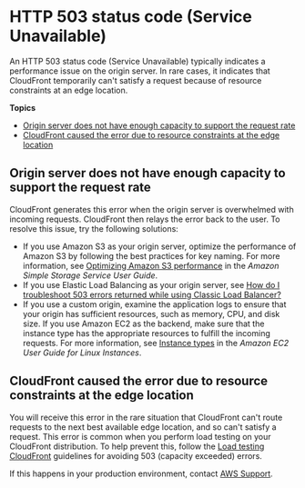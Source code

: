 # HTTP 503 status code \(Service Unavailable\)<a name="http-503-service-unavailable"></a>

An HTTP 503 status code \(Service Unavailable\) typically indicates a performance issue on the origin server\. In rare cases, it indicates that CloudFront temporarily can't satisfy a request because of resource constraints at an edge location\.

**Topics**
+ [Origin server does not have enough capacity to support the request rate](#http-503-service-unavailable-not-enough-origin-capacity)
+ [CloudFront caused the error due to resource constraints at the edge location](#http-503-service-unavailable-limited-resources-at-edge-location)

## Origin server does not have enough capacity to support the request rate<a name="http-503-service-unavailable-not-enough-origin-capacity"></a>

CloudFront generates this error when the origin server is overwhelmed with incoming requests\. CloudFront then relays the error back to the user\. To resolve this issue, try the following solutions:
+ If you use Amazon S3 as your origin server, optimize the performance of Amazon S3 by following the best practices for key naming\. For more information, see [Optimizing Amazon S3 performance](https://docs.aws.amazon.com/AmazonS3/latest/userguide/optimizing-performance.html) in the *Amazon Simple Storage Service User Guide*\.
+ If you use Elastic Load Balancing as your origin server, see [How do I troubleshoot 503 errors returned while using Classic Load Balancer?](https://aws.amazon.com/premiumsupport/knowledge-center/503-error-classic/)
+ If you use a custom origin, examine the application logs to ensure that your origin has sufficient resources, such as memory, CPU, and disk size\. If you use Amazon EC2 as the backend, make sure that the instance type has the appropriate resources to fulfill the incoming requests\. For more information, see [Instance types](https://docs.aws.amazon.com/AWSEC2/latest/UserGuide/instance-types.html) in the *Amazon EC2 User Guide for Linux Instances*\.

## CloudFront caused the error due to resource constraints at the edge location<a name="http-503-service-unavailable-limited-resources-at-edge-location"></a>

You will receive this error in the rare situation that CloudFront can't route requests to the next best available edge location, and so can't satisfy a request\. This error is common when you perform load testing on your CloudFront distribution\. To help prevent this, follow the [Load testing CloudFront](load-testing.md) guidelines for avoiding 503 \(capacity exceeded\) errors\.

If this happens in your production environment, contact [AWS Support](https://console.aws.amazon.com/support/home#/)\.